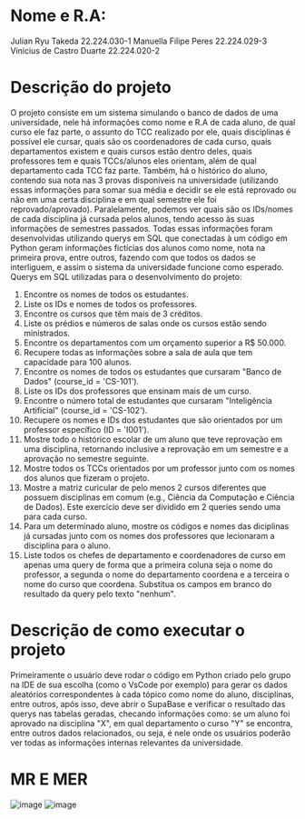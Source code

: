 # Nome e R.A:
Julian Ryu Takeda 22.224.030-1
Manuella Filipe Peres 22.224.029-3
Vinicius de Castro Duarte 22.224.020-2

# Descrição do projeto
O projeto consiste em um sistema simulando o banco de dados de uma universidade, nele há informações como nome e R.A de cada aluno, de qual curso ele faz parte,  o assunto do TCC realizado por ele, quais disciplinas é possível ele cursar, quais são os coordenadores de cada curso, quais departamentos existem e quais cursos estão dentro deles, quais professores tem e quais TCCs/alunos eles orientam, além de qual departamento cada TCC faz parte. Também, há o histórico do aluno, contendo sua nota nas 3 provas disponíveis na universidade (utilizando essas informações para somar sua média e decidir se ele está reprovado ou não em uma  certa disciplina e em qual semestre ele foi reprovado/aprovado). Paralelamente, podemos ver quais são os IDs/nomes de cada disciplina já cursada pelos alunos, tendo acesso às suas informações de semestres passados.
Todas essas informações foram desenvolvidas utilizando querys em SQL que conectadas à um código em Python geram informações fictícias dos alunos como nome, nota na primeira prova, entre outros, fazendo com que todos os dados se interliguem, e assim o sistema da universidade funcione como esperado.
Querys em SQL utilizadas para o desenvolvimento do projeto:
01. Encontre os nomes de todos os estudantes.
02. Liste os IDs e nomes de todos os professores.
03. Encontre os cursos que têm mais de 3 créditos.
04. Liste os prédios e números de salas onde os cursos estão sendo ministrados.
05. Encontre os departamentos com um orçamento superior a R$ 50.000.
06. Recupere todas as informações sobre a sala de aula que tem capacidade para 100 alunos.
07. Encontre os nomes de todos os estudantes que cursaram "Banco de Dados" (course_id = 'CS-101').
08. Liste os IDs dos professores que ensinam mais de um curso.
09. Encontre o número total de estudantes que cursaram "Inteligência Artificial" (course_id = 'CS-102').
10. Recupere os nomes e IDs dos estudantes que são orientados por um professor específico (ID = 'I001').
11. Mostre todo o histórico escolar de um aluno que teve reprovação em uma disciplina, retornando inclusive a reprovação em um semestre e a aprovação no semestre seguinte.
12. Mostre todos os TCCs orientados por um professor junto com os nomes dos alunos que fizeram o projeto.
13. Mostre a matriz curicular de pelo menos 2 cursos diferentes que possuem disciplinas em comum (e.g., Ciência da Computação e Ciência de Dados). Este exercício deve ser dividido em 2 queries sendo uma para cada curso.
14. Para um determinado aluno, mostre os códigos e nomes das diciplinas já cursadas junto com os nomes dos professores que lecionaram a disciplina para o aluno.
15. Liste todos os chefes de departamento e coordenadores de curso em apenas uma query de forma que a primeira coluna seja o nome do professor, a segunda o nome do departamento coordena e a terceira o nome do curso que coordena. Substitua os campos em branco do resultado da query pelo texto "nenhum".

# Descrição de como executar o projeto
Primeiramente o usuário deve rodar o código em Python criado pelo grupo na IDE de sua escolha (como o VsCode por exemplo) para gerar os dados aleatórios correspondentes à cada tópico como nome do aluno, disciplinas, entre outros, após isso, deve abrir o SupaBase e verificar o resultado das querys nas tabelas geradas, checando informações como: se um aluno foi aprovado na disciplina "X", em qual departamento o curso "Y" se encontra, entre outros dados relacionados, ou seja, é nele onde os usuários poderão ver todas as informações internas relevantes da universidade.

# MR E MER
![image](https://github.com/user-attachments/assets/1f41ff7e-1363-49e3-8d99-1decd7627825)
![image](https://github.com/user-attachments/assets/19b81544-9f6d-4dd3-b462-b2dbe9bc40ff)



